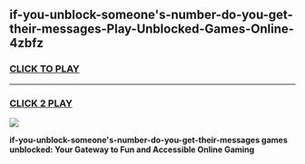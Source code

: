 
## if-you-unblock-someone's-number-do-you-get-their-messages-Play-Unblocked-Games-Online-4zbfz
<h3>
<a href="https://premium76.site?title=if-you-unblock-someone's-number-do-you-get-their-messages&ref=25A">CLICK TO PLAY</a></h3>
<hr>

<h3>
<a href="https://premium76.site?title=if-you-unblock-someone's-number-do-you-get-their-messages&ref=25A">CLICK 2 PLAY</a>
  
</h3>

<a href="https://premium76.site?title=if-you-unblock-someone's-number-do-you-get-their-messages&ref=25A"><img src="https://clearcache.store/games.png"></a>


**if-you-unblock-someone's-number-do-you-get-their-messages games unblocked: Your Gateway to Fun and Accessible Online Gaming**
